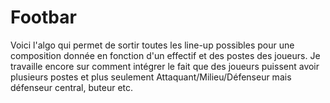 # Footbar
Voici l'algo qui permet de sortir toutes les line-up possibles pour une composition donnée en fonction d'un effectif et des postes des joueurs. Je travaille encore sur comment intégrer le fait que des joueurs puissent avoir plusieurs postes et plus seulement Attaquant/Milieu/Défenseur mais défenseur central, buteur etc.
